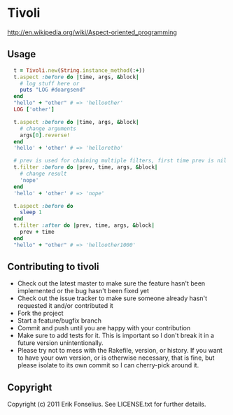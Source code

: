 # Tivoli

http://en.wikipedia.org/wiki/Aspect-oriented_programming

## Usage
```ruby
  t = Tivoli.new(String.instance_method(:+))
  t.aspect :before do |time, args, &block|
    # log stuff here or
    puts "LOG #doargsend"
  end
  "hello" + "other" # => 'helloother'
  LOG ['other']

  t.aspect :before do |time, args, &block|
    # change arguments
    args[0].reverse!
  end
  'hello' + 'other' # => 'helloretho'

  # prev is used for chaining multiple filters, first time prev is nil
  t.filter :before do |prev, time, args, &block|
    # change result
    'nope'
  end
  'hello' + 'other' # => 'nope'

  t.aspect :before do
    sleep 1
  end
  t.filter :after do |prev, time, args, &block|
    prev + time
  end
  "hello" + "other" # => 'helloother1000'
```
## Contributing to tivoli

* Check out the latest master to make sure the feature hasn't been implemented or the bug hasn't been fixed yet
* Check out the issue tracker to make sure someone already hasn't requested it and/or contributed it
* Fork the project
* Start a feature/bugfix branch
* Commit and push until you are happy with your contribution
* Make sure to add tests for it. This is important so I don't break it in a future version unintentionally.
* Please try not to mess with the Rakefile, version, or history. If you want to have your own version, or is otherwise necessary, that is fine, but please isolate to its own commit so I can cherry-pick around it.

## Copyright

Copyright (c) 2011 Erik Fonselius. See LICENSE.txt for
further details.

